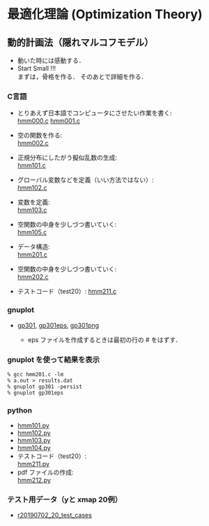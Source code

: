最適化理論 (Optimization Theory) 
============


動的計画法（隠れマルコフモデル）
------

- 動いた時には感動する．
- Start Small !!!  
  まずは，骨格を作る． そのあとで詳細を作る．

### C言語 ###
+ とりあえず日本語でコンピュータにさせたい作業を書く:  
  [hmm000.c](./hmm000.c) 
  [hmm001.c](./hmm001.c) 

+ 空の関数を作る:  
  [hmm002.c](./hmm002.c) 

+ 正規分布にしたがう擬似乱数の生成:  
  [hmm101.c](./hmm101.c) 

+ グローバル変数などを定義（いい方法ではない）:  
  [hmm102.c](./hmm102.c) 
  
+ 変数を定義:  
  [hmm103.c](./hmm103.c) 

+ 空関数の中身を少しづつ書いていく:  
  [hmm105.c](./hmm105.c) 

+ データ構造:  
  [hmm201.c](./hmm201.c) 

+ 空関数の中身を少しづつ書いていく:  
  [hmm202.c](./hmm202.c) 

+ テストコード（test20）:
  [hmm211.c](./hmm211.c) 


### gnuplot ###
+ [gp301](./gp301), [gp301eps](./gp301eps), [gp301png](./gp301png)

  - eps ファイルを作成するときは最初の行の # をはずす．

### gnuplot を使って結果を表示 ###

    % gcc hmm201.c -lm
    % a.out > results.dat
    % gnuplot gp301 -persist
    % gnuplot gp301eps
    

### python ###

+ [hmm101.py](./hmm101.py) 
+ [hmm102.py](./hmm102.py)
+ [hmm103.py](./hmm103.py)
+ [hmm104.py](./hmm104.py)
+ テストコード（test20）:  
  [hmm211.py](./hmm211.py) 
+ pdf ファイルの作成:  
  [hmm212.py](./hmm212.py) 


### テスト用データ（yと xmap 20例）

+ [r20190702_20_test_cases](./r20190702_20_test_cases)

